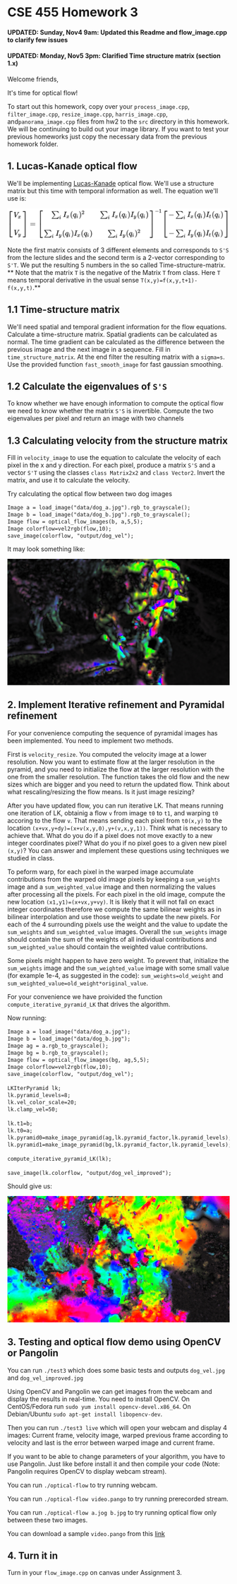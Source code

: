 # CSE 455 Homework 3 #
#### UPDATED: Sunday,  Nov4 9am: Updated this Readme and flow_image.cpp to clarify few issues ####
#### UPDATED: Monday,  Nov5 3pm: Clarified Time structure matrix (section 1.x) ####

Welcome friends,

It's time for optical flow!

To start out this homework, copy over your `process_image.cpp`, `filter_image.cpp`, `resize_image.cpp`, `harris_image.cpp`, and`panorama_image.cpp` files from hw2 to the `src` directory in this homework. We will be continuing to build out your image library. If you want to test your previous homeworks just copy the necessary data from the previous homework folder.

## 1. Lucas-Kanade optical flow ##

We'll be implementing [Lucas-Kanade](https://en.wikipedia.org/wiki/Lucas%E2%80%93Kanade_method) optical flow. We'll use a structure matrix but this time with temporal information as well. The equation we'll use is:

![](figs/flow-eq.png)

Note the first matrix consists of 3 different elements and corresponds to `S'S` from the lecture slides and the second term is a 2-vector corresponding to `S'T`. We put the resulting 5 numbers in the so called Time-structure-matrix. ** Note that the matrix `T` is the negative of the Matrix `T` from class. Here `T` means temporal derivative in the usual sense `T(x,y)=f(x,y,t+1)-f(x,y,t)`.**

## 1.1 Time-structure matrix ##

We'll need spatial and temporal gradient information for the flow equations. Calculate a time-structure matrix. Spatial gradients can be calculated as normal. The time gradient can be calculated as the difference between the previous image and the next image in a sequence. Fill in `time_structure_matrix`. At the end filter the resulting matrix with a `sigma=s`. Use the provided function `fast_smooth_image` for fast gaussian smoothing.

## 1.2 Calculate the eigenvalues of `S'S` ##

To know whether we have enough information to compute the optical flow we need to know whether the matrix `S'S` is invertible.
Compute the two eigenvalues per pixel and return an image with two channels

## 1.3 Calculating velocity from the structure matrix ##

Fill in `velocity_image` to use the equation to calculate the velocity of each pixel in the x and y direction. For each pixel, produce a matrix `S'S` and a vector `S'T` using the classes `class Matrix2x2` and `class Vector2`. Invert the matrix, and use it to calculate the velocity.

Try calculating the optical flow between two dog images

    Image a = load_image("data/dog_a.jpg").rgb_to_grayscale();
    Image b = load_image("data/dog_b.jpg").rgb_to_grayscale();
    Image flow = optical_flow_images(b, a,5,5);
    Image colorflow=vel2rgb(flow,10);
    save_image(colorflow, "output/dog_vel");
  

It may look something like:

![](figs/dog_vel.jpg)

## 2. Implement Iterative refinement and Pyramidal refinement ##

For your convenience computing the sequence of pyramidal images has been implemented. You need to implement two methods. 

First is `velocity_resize`. You computed the velocity image at a lower resolution. Now you want to estimate flow at the larger resolution in the pyramid, and you need to initialize the flow at the larger resolution with the one from the smaller resolution.  The function takes the old flow and the new sizes which are bigger and you need to return the updated flow. Think about what rescaling/resizing the flow means. Is it just image resizing?

After you have updated flow, you can run iterative LK. That means running one iteration of LK, obtainig a flow `v` from image `t0` to `t1`, and warping `t0` accoring to the flow `v`. That means sending each pixel from `t0(x,y)` to the location `(x+vx,y+dy)=(x+v(x,y,0),y+(v,x,y,1))`. Think what is necessary to achieve that. What do you do if a pixel does not move exactly to a new integer coordinates pixel? What do you if no pixel goes to a given new pixel `(x,y)`? You can answer and implement these questions using techniques we studied in class.

To peform warp, for each pixel in the warped image accumulate contributions from the warped old image pixels by keeping a `sum_weights` image and a `sum_weighted_value` image and then normalizing the values after processing all the pixels. For each pixel in the old image, compute the new location `(x1,y1)=(x+vx,y+vy)`. It is likely that it will not fall on exact integer coordinates therefore we compute the same bilinear weights as in bilinear interpolation and use those weights to update the new pixels. For each of the 4 surrounding pixels use the weight and the value to update the `sum_weights` and `sum_weighted_value` images. Overall the `sum_weights` image should contain the sum of the weights of all individual contributions and `sum_weighted_value` should contain the weighted value contributions.

Some pixels might happen to have zero weight. To prevent that, initialize the `sum_weights` image and the `sum_weighted_value` image with some small value (for example 1e-4, as suggested in the code): `sum_weights=old_weight` and `sum_weighted_value=old_weight*original_value`.

For your convenience we have proivided the function `compute_iterative_pyramid_LK` that drives the algorithm.

Now running:

    Image a = load_image("data/dog_a.jpg");
    Image b = load_image("data/dog_b.jpg");
    Image ag = a.rgb_to_grayscale();
    Image bg = b.rgb_to_grayscale();
    Image flow = optical_flow_images(bg, ag,5,5);
    Image colorflow=vel2rgb(flow,10);
    save_image(colorflow, "output/dog_vel");
    
    LKIterPyramid lk;
    lk.pyramid_levels=8;
    lk.vel_color_scale=20;
    lk.clamp_vel=50;
    
    lk.t1=b;
    lk.t0=a;
    lk.pyramid0=make_image_pyramid(ag,lk.pyramid_factor,lk.pyramid_levels);
    lk.pyramid1=make_image_pyramid(bg,lk.pyramid_factor,lk.pyramid_levels);
    
    compute_iterative_pyramid_LK(lk);
    
    save_image(lk.colorflow, "output/dog_vel_improved");
    
Should give us:
    
![](figs/dog_vel_improved.jpg)

## 3. Testing and optical flow demo using OpenCV or Pangolin ##

You can run `./test3` which does some basic tests and outputs `dog_vel.jpg` and `dog_vel_improved.jpg`

Using OpenCV and Pangolin we can get images from the webcam and display the results in real-time. You need to install OpenCV. On CentOS/Fedora  run `sudo yum install opencv-devel.x86_64`. On Debian/Ubuntu `sudo apt-get install libopencv-dev`. 

Then you can run `./test3 live` which will open your webcam and display 4 images: Current frame, velocity image, warped previous frame according to velocity and last is the error between warped image and current frame.

If you want to be able to change parameters of your algorithm, you have to use Pangolin. Just like before install it and then compile your code (Note: Pangolin requires OpenCV to display webcam stream). 

You can run `./optical-flow` to try running webcam.

You can run `./optical-flow video.pango` to try running prerecorded stream.

You can run `./optical-flow a.jog b.jpg` to try running optical flow only between these two images.

You can download a sample `video.pango` from this [link](https://drive.google.com/open?id=1xKisY2312YoGs1FOQfk4XGdnJ0iSuiq8)

## 4. Turn it in ##

Turn in your `flow_image.cpp` on canvas under Assignment 3.
